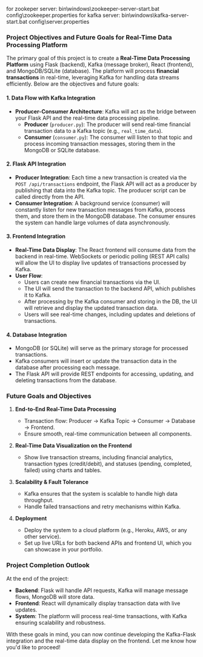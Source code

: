 for zookeper server: bin\windows\zookeeper-server-start.bat config\zookeeper.properties
for kafka server: bin\windows\kafka-server-start.bat config\server.properties


<!-- work-flow -->
### Project Objectives and Future Goals for Real-Time Data Processing Platform

The primary goal of this project is to create a **Real-Time Data Processing Platform** using Flask (backend), Kafka (message broker), React (frontend), and MongoDB/SQLite (database). The platform will process **financial transactions** in real-time, leveraging Kafka for handling data streams efficiently. Below are the objectives and future goals:

#### 1. **Data Flow with Kafka Integration**
   - **Producer-Consumer Architecture**: Kafka will act as the bridge between your Flask API and the real-time data processing pipeline.
     - **Producer** (`producer.py`): The producer will send real-time financial transaction data to a Kafka topic (e.g., `real_time_data`).
     - **Consumer** (`consumer.py`): The consumer will listen to that topic and process incoming transaction messages, storing them in the MongoDB or SQLite database.

#### 2. **Flask API Integration**
   - **Producer Integration**: Each time a new transaction is created via the `POST /api/transactions` endpoint, the Flask API will act as a producer by publishing that data into the Kafka topic. The producer script can be called directly from the API.
   - **Consumer Integration**: A background service (consumer) will constantly listen for new transaction messages from Kafka, process them, and store them in the MongoDB database. The consumer ensures the system can handle large volumes of data asynchronously.

#### 3. **Frontend Integration**
   - **Real-Time Data Display**: The React frontend will consume data from the backend in real-time. WebSockets or periodic polling (REST API calls) will allow the UI to display live updates of transactions processed by Kafka.
   - **User Flow**: 
     - Users can create new financial transactions via the UI.
     - The UI will send the transaction to the backend API, which publishes it to Kafka.
     - After processing by the Kafka consumer and storing in the DB, the UI will retrieve and display the updated transaction data.
     - Users will see real-time changes, including updates and deletions of transactions.

#### 4. **Database Integration**
   - MongoDB (or SQLite) will serve as the primary storage for processed transactions.
   - Kafka consumers will insert or update the transaction data in the database after processing each message.
   - The Flask API will provide REST endpoints for accessing, updating, and deleting transactions from the database.

### Future Goals and Objectives
1. **End-to-End Real-Time Data Processing**
   - Transaction flow: Producer -> Kafka Topic -> Consumer -> Database -> Frontend.
   - Ensure smooth, real-time communication between all components.

2. **Real-Time Data Visualization on the Frontend**
   - Show live transaction streams, including financial analytics, transaction types (credit/debit), and statuses (pending, completed, failed) using charts and tables.

3. **Scalability & Fault Tolerance**
   - Kafka ensures that the system is scalable to handle high data throughput.
   - Handle failed transactions and retry mechanisms within Kafka.

4. **Deployment**
   - Deploy the system to a cloud platform (e.g., Heroku, AWS, or any other service).
   - Set up live URLs for both backend APIs and frontend UI, which you can showcase in your portfolio.

### Project Completion Outlook
At the end of the project:
- **Backend**: Flask will handle API requests, Kafka will manage message flows, MongoDB will store data.
- **Frontend**: React will dynamically display transaction data with live updates.
- **System**: The platform will process real-time transactions, with Kafka ensuring scalability and robustness.

With these goals in mind, you can now continue developing the Kafka-Flask integration and the real-time data display on the frontend. Let me know how you'd like to proceed!